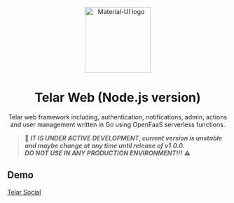<p align="center">
  <a href="https://telar.dec/" rel="noopener" target="_blank"><img width="150" src="https://raw.githubusercontent.com/red-gold/red-gold-web/master/website/static/img/logos/telar-social-logo/profile.png" alt="Material-UI logo"></a></p>
</p>

<h1 align="center">Telar Web (Node.js version)</h1>

<div align="center">
Telar web framework including, authentication, notifications, admin, actions and user management written in Go using OpenFaaS serverless functions.
</div>

> 🚧 ***IT IS UNDER ACTIVE DEVELOPMENT, current version is unstable and maybe change at any time until release of v1.0.0.***
<br>***DO NOT USE IN ANY PRODUCTION ENVIRONMENT!!!*** ⚠️

## Demo
[Telar Social](https://social.telar.dev)

